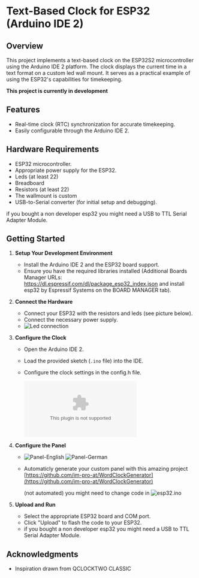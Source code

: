 # Text-Based Clock for ESP32 (Arduino IDE 2)

## Overview

This project implements a text-based clock on the ESP32S2 microcontroller using the Arduino IDE 2 platform. The clock displays the current time in a text format on a custom led wall mount. It serves as a practical example of using the ESP32's capabilities for timekeeping.

**This project is currently in development**

## Features

- Real-time clock (RTC) synchronization for accurate timekeeping.
- Easily configurable through the Arduino IDE 2.

## Hardware Requirements

- ESP32 microcontroller.
- Appropriate power supply for the ESP32.
- Leds (at least 22)
- Breadboard
- Resistors (at least 22)
- The wallmount is custom
- USB-to-Serial converter (for initial setup and debugging).

if you bought a non developer esp32 you might need a USB to TTL Serial Adapter Module.

## Getting Started

1. **Setup Your Development Environment**

   - Install the Arduino IDE 2 and the ESP32 board support.
   - Ensure you have the required libraries installed (Additional Boards Manager URLs: https://dl.espressif.com/dl/package_esp32_index.json and install esp32 by Espressif Systems on the BOARD MANAGER tab).

2. **Connect the Hardware**

   - Connect your ESP32 with the resistors and leds (see picture below).
   - Connect the necessary power supply.
   - ![Led connection](https://github.com/Hendrik7889/esp32clock/tree/main/design-and-ports/led_connection.png) 

3. **Configure the Clock**

   - Open the Arduino IDE 2.
   - Load the provided sketch (`.ino` file) into the IDE.
   - Configure the clock settings in the config.h file.

     ![Find your code here](https://github.com/nayarsystems/posix_tz_db/blob/master/zones.csv)

4. **Configure the Panel**
  
   - ![Panel-English](https://github.com/Hendrik7889/esp32clock/tree/main/design-and-ports/IO-Ports-English.png) ![Panel-German](https://github.com/Hendrik7889/esp32clock/tree/main/design-and-ports/IO-Ports-German.png)
  
   - Automaticly generate your custom panel with this amazing project [https://github.com/im-pro-at/WordClockGenerator](https://github.com/im-pro-at/WordClockGenerator)

     (not automated) you might need to change code in ![esp32.ino](https://github.com/Hendrik7889/esp32clock/blob/main/esp32clock/esp32clock.ino)

5. **Upload and Run**

   - Select the appropriate ESP32 board and COM port.
   - Click "Upload" to flash the code to your ESP32.
   - if you bought a non developer esp32 you might need a USB to TTL Serial Adapter Module.
   

## Acknowledgments

- Inspiration drawn from QCLOCKTWO CLASSIC
